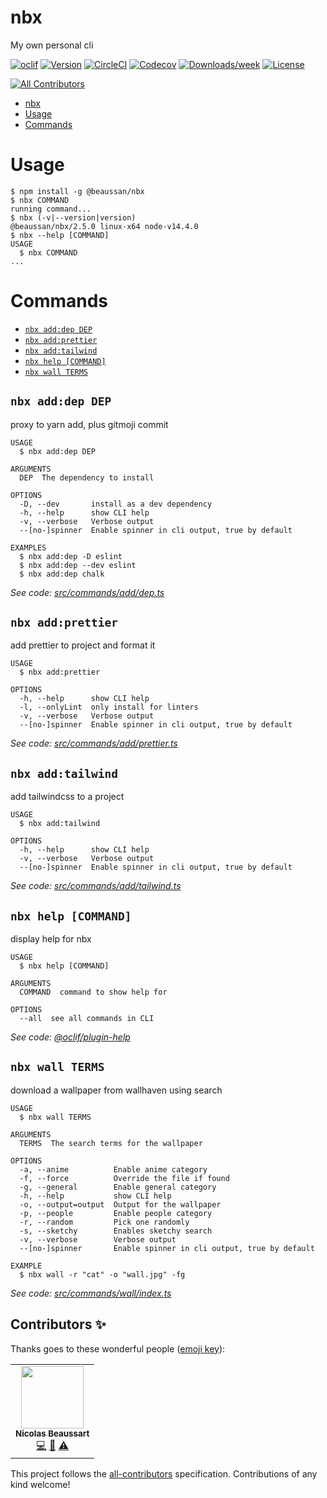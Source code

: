 # nbx

My own personal cli

[![oclif](https://img.shields.io/badge/cli-oclif-brightgreen.svg)](https://oclif.io)
[![Version](https://img.shields.io/npm/v/@beaussan/nbx.svg)](https://npmjs.org/package/@beaussan/nbx)
[![CircleCI](https://circleci.com/gh/beaussan/nbx/tree/master.svg?style=shield)](https://circleci.com/gh/beaussan/nbx/tree/master)
[![Codecov](https://codecov.io/gh/beaussan/nbx/branch/master/graph/badge.svg)](https://codecov.io/gh/beaussan/nbx)
[![Downloads/week](https://img.shields.io/npm/dw/@beaussan/nbx.svg)](https://npmjs.org/package/@beaussan/nbx)
[![License](https://img.shields.io/npm/l/@beaussan/nbx.svg)](https://github.com/beaussan/nbx/blob/master/package.json)

<!-- ALL-CONTRIBUTORS-BADGE:START - Do not remove or modify this section -->

[![All Contributors](https://img.shields.io/badge/all_contributors-1-orange.svg?style=shield)](#contributors-)

<!-- ALL-CONTRIBUTORS-BADGE:END -->

<!-- toc -->
* [nbx](#nbx)
* [Usage](#usage)
* [Commands](#commands)
<!-- tocstop -->

# Usage

<!-- usage -->
```sh-session
$ npm install -g @beaussan/nbx
$ nbx COMMAND
running command...
$ nbx (-v|--version|version)
@beaussan/nbx/2.5.0 linux-x64 node-v14.4.0
$ nbx --help [COMMAND]
USAGE
  $ nbx COMMAND
...
```
<!-- usagestop -->

# Commands

<!-- commands -->
* [`nbx add:dep DEP`](#nbx-adddep-dep)
* [`nbx add:prettier`](#nbx-addprettier)
* [`nbx add:tailwind`](#nbx-addtailwind)
* [`nbx help [COMMAND]`](#nbx-help-command)
* [`nbx wall TERMS`](#nbx-wall-terms)

## `nbx add:dep DEP`

proxy to yarn add, plus gitmoji commit

```
USAGE
  $ nbx add:dep DEP

ARGUMENTS
  DEP  The dependency to install

OPTIONS
  -D, --dev       install as a dev dependency
  -h, --help      show CLI help
  -v, --verbose   Verbose output
  --[no-]spinner  Enable spinner in cli output, true by default

EXAMPLES
  $ nbx add:dep -D eslint
  $ nbx add:dep --dev eslint
  $ nbx add:dep chalk
```

_See code: [src/commands/add/dep.ts](https://github.com/beaussan/nbx/blob/v2.5.0/src/commands/add/dep.ts)_

## `nbx add:prettier`

add prettier to project and format it

```
USAGE
  $ nbx add:prettier

OPTIONS
  -h, --help      show CLI help
  -l, --onlyLint  only install for linters
  -v, --verbose   Verbose output
  --[no-]spinner  Enable spinner in cli output, true by default
```

_See code: [src/commands/add/prettier.ts](https://github.com/beaussan/nbx/blob/v2.5.0/src/commands/add/prettier.ts)_

## `nbx add:tailwind`

add tailwindcss to a project

```
USAGE
  $ nbx add:tailwind

OPTIONS
  -h, --help      show CLI help
  -v, --verbose   Verbose output
  --[no-]spinner  Enable spinner in cli output, true by default
```

_See code: [src/commands/add/tailwind.ts](https://github.com/beaussan/nbx/blob/v2.5.0/src/commands/add/tailwind.ts)_

## `nbx help [COMMAND]`

display help for nbx

```
USAGE
  $ nbx help [COMMAND]

ARGUMENTS
  COMMAND  command to show help for

OPTIONS
  --all  see all commands in CLI
```

_See code: [@oclif/plugin-help](https://github.com/oclif/plugin-help/blob/v3.1.0/src/commands/help.ts)_

## `nbx wall TERMS`

download a wallpaper from wallhaven using search

```
USAGE
  $ nbx wall TERMS

ARGUMENTS
  TERMS  The search terms for the wallpaper

OPTIONS
  -a, --anime          Enable anime category
  -f, --force          Override the file if found
  -g, --general        Enable general category
  -h, --help           show CLI help
  -o, --output=output  Output for the wallpaper
  -p, --people         Enable people category
  -r, --random         Pick one randomly
  -s, --sketchy        Enables sketchy search
  -v, --verbose        Verbose output
  --[no-]spinner       Enable spinner in cli output, true by default

EXAMPLE
  $ nbx wall -r "cat" -o "wall.jpg" -fg
```

_See code: [src/commands/wall/index.ts](https://github.com/beaussan/nbx/blob/v2.5.0/src/commands/wall/index.ts)_
<!-- commandsstop -->

## Contributors ✨

Thanks goes to these wonderful people ([emoji key](https://allcontributors.org/docs/en/emoji-key)):

<!-- ALL-CONTRIBUTORS-LIST:START - Do not remove or modify this section -->
<!-- prettier-ignore-start -->
<!-- markdownlint-disable -->
<table>
  <tr>
    <td align="center"><a href="https://github.com/beaussan"><img src="https://avatars0.githubusercontent.com/u/7281023?v=4" width="100px;" alt=""/><br /><sub><b>Nicolas Beaussart</b></sub></a><br /><a href="https://github.com/beaussan/nbx/commits?author=beaussan" title="Code">💻</a> <a href="#ideas-beaussan" title="Ideas, Planning, & Feedback">🤔</a> <a href="https://github.com/beaussan/nbx/commits?author=beaussan" title="Tests">⚠️</a></td>
  </tr>
</table>

<!-- markdownlint-enable -->
<!-- prettier-ignore-end -->

<!-- ALL-CONTRIBUTORS-LIST:END -->

This project follows the [all-contributors](https://github.com/all-contributors/all-contributors) specification. Contributions of any kind welcome!
